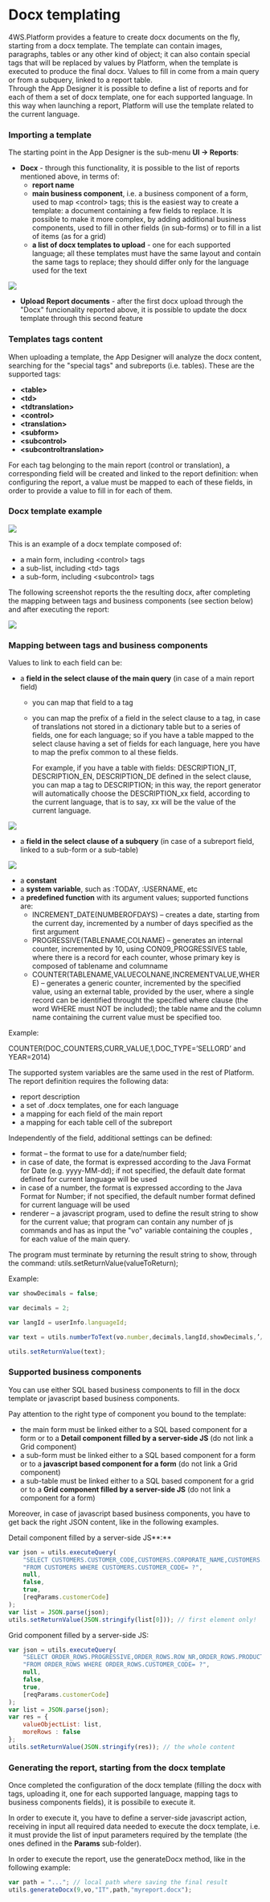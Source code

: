 # Docx templating

4WS.Platform provides a feature to create docx documents on the fly, starting from a docx template. The template can contain images, paragraphs, tables or any other kind of object; it can also contain special tags that will be replaced by values by Platform, when the template is executed to produce the final docx. Values to fill in come from a main query or from a subquery, linked to a report table.  
Through the App Designer it is possible to define a list of reports and for each of them a set of docx template, one for each supported language. In this way when launching a report, Platform will use the template related to the current language. 

### Importing a template

The starting point in the App Designer is the sub-menu **UI -&gt; Reports**:

* **Docx** - through this functionality, it is possible to the list of reports mentioned above, in terms of: 
  * **report name**
  * **main business component**, i.e. a business component of a form, used to map &lt;control&gt; tags; this is the easiest way to create a template: a document containing a few fields to replace. It is possible to make it more complex, by adding additional business components, used to fill in other fields \(in sub-forms\) or to fill in a list of items \(as for a grid\)
  * **a list of docx templates to upload** - one for each supported language; all these templates must have the same layout and contain the same tags to replace; they should differ only for the language used for the text

![](../../.gitbook/assets/schermata-2020-08-04-alle-09.30.06.png)

* **Upload Report documents** - after the first docx upload through the "Docx" funcionality reported above, it is possible to update the docx template through this second feature

### Templates tags content

When uploading a template, the App Designer will analyze the docx content, searching for the "special tags" and subreports \(i.e. tables\). These are the supported tags:

* **&lt;table&gt;**
* **&lt;td&gt;**
* **&lt;tdtranslation&gt;**
* **&lt;control&gt;**
* **&lt;translation&gt;**
* **&lt;subform&gt;**
* **&lt;subcontrol&gt;**
* **&lt;subcontroltranslation&gt;** 

For each tag belonging to the main report \(control or translation\), a corresponding field will be created and linked to the report definition: when configuring the report, a value must be mapped to each of these fields, in order to provide a value to fill in for each of them.



### Docx template example

![](../../.gitbook/assets/schermata-2020-08-04-alle-10.10.56.png)

This is an example of a docx template composed of:

* a main form, including &lt;control&gt; tags
* a sub-list, including &lt;td&gt; tags
* a sub-form, including &lt;subcontrol&gt; tags

The following screenshot reports the the resulting docx, after completing the mapping between tags and business components \(see section below\) and after executing the report:

![](../../.gitbook/assets/schermata-2020-08-04-alle-10.10.47.png)



### Mapping between tags and business components

Values to link to each field can be:

* a **field in the select clause of the main query** \(in case of a main report field\)
  * you can map that field to a tag
  * you can map the prefix of a field in the select clause to a tag, in case of translations not stored in a dictionary table but to a series of fields, one for each language; so if you have a table mapped to the select clause having a set of fields for each language, here you have to map the prefix common to al these fields.

    For example, if you have a table with fields: DESCRIPTION\_IT, DESCRIPTION\_EN, DESCRIPTION\_DE defined in the select clause, you can map a tag to DESCRIPTION; in this way, the report generator will automatically choose the DESCRIPTION\_xx field, according to the current language, that is to say, xx will be the value of the current language.

![](../../.gitbook/assets/schermata-2020-08-04-alle-10.08.24.png)

* a **field in the select clause of a subquery** \(in case of a subreport field, linked to a sub-form or a sub-table\)

![](../../.gitbook/assets/schermata-2020-08-04-alle-10.09.26.png)

* a **constant**
* a **system variable**, such as :TODAY, :USERNAME, etc
* a **predefined function** with its argument values; supported functions are:
  * INCREMENT\_DATE\(NUMBEROFDAYS\) – creates a date, starting from the current day, incremented by a number of days specified as the first argument
  * PROGRESSIVE\(TABLENAME,COLNAME\) – generates an internal counter, incremented by 10, using CON09\_PROGRESSIVES table, where there is a record for each counter, whose primary key is composed of tablename and columname
  * COUNTER\(TABLENAME,VALUECOLNANE,INCREMENTVALUE,WHERE\) – generates a generic counter, incremented by the specified value, using an external table, provided by the user, where a single record can be identified throught the specified where clause \(the word WHERE must NOT be included\); the table name and the column name containing the current value must be specified too.

Example:

COUNTER\(DOC\_COUNTERS,CURR\_VALUE,1,DOC\_TYPE=’SELLORD’ and  
YEAR=2014\)

The supported system variables are the same used in the rest of Platform.  
The report definition requires the following data:

* report description
* a set of .docx templates, one for each language
* a mapping for each field of the main report
* a mapping for each table cell of the subreport

Independently of the field, additional settings can be defined:

* format – the format to use for a date/number field;
* in case of date, the format is expressed according to the Java Format for Date \(e.g. yyyy-MM-dd\); if not specified, the default date format defined for current language will be used
* in case of a number, the format is expressed according to the Java Format for Number; if not specified, the default number format defined for current language will be used
* renderer – a javascript program, used to define the result string to show for the current value; that program can contain any number of js commands and has as input the "vo" variable containing the couples , for each value of the main query.

The program must terminate by returning the result string to show, through the command: utils.setReturnValue\(valueToReturn\);

Example:

```javascript
var showDecimals = false;

var decimals = 2;

var langId = userInfo.languageId;

var text = utils.numberToText(vo.number,decimals,langId,showDecimals,’/’);

utils.setReturnValue(text);
```



### Supported business components

You can use either SQL based business components to fill in the docx template or javascript based business components.

Pay attention to the right type of component you bound to the template:

* the main form must be linked either to a SQL based component for a form or to a **Detail component filled by a server-side JS** \(do not link a Grid component\)
* a sub-form must be linked either to a SQL based component for a form or to a **javascript based component for a form** \(do not link a Grid component\)
* a sub-table must be linked either to a SQL based component for a grid or to a **Grid component filled by a server-side JS** \(do not link a  component for a form\)

Moreover, in case of javascript based business components, you have to get back the right JSON content, like in the following examples.

Detail component filled by a server-side JS**:**

```javascript
var json = utils.executeQuery(
    "SELECT CUSTOMERS.CUSTOMER_CODE,CUSTOMERS.CORPORATE_NAME,CUSTOMERS.ADDRESS,CUSTOMERS.CITY,CUSTOMERS.PROV,CUSTOMERS.COUNTRY,CUSTOMERS.PHONE,CUSTOMERS.FAX,CUSTOMERS.EMAIL,CUSTOMERS.WEB_SITE,CUSTOMERS.ENABLED,CUSTOMERS.EXTRACTED,CUSTOMERS.ROW_ROW_VERSION,CUSTOMERS.NAME,CUSTOMERS.SURNAME,CUSTOMERS.FULL_ADDRESS,CUSTOMERS.LONGITUDE,CUSTOMERS.LATITUDE,CUSTOMERS.MYDATE "+
    "FROM CUSTOMERS WHERE CUSTOMERS.CUSTOMER_CODE= ?",
    null,
    false,
    true,
    [reqParams.customerCode]
);
var list = JSON.parse(json);
utils.setReturnValue(JSON.stringify(list[0])); // first element only!
```

Grid component filled by a server-side JS:

```javascript
var json = utils.executeQuery(
    "SELECT ORDER_ROWS.PROGRESSIVE,ORDER_ROWS.ROW_NR,ORDER_ROWS.PRODUCT_CODE,ORDER_ROWS.UNIT_PRICE,ORDER_ROWS.QUANTITY,ORDER_ROWS.ROW_TOTAL,ORDER_ROWS.ENABLED,ORDER_ROWS.CREATE_DATE,ORDER_ROWS.CUSTOMER_CODE,ORDER_ROWS.DESCRIPTION "+
    "FROM ORDER_ROWS WHERE ORDER_ROWS.CUSTOMER_CODE= ?",
    null,
    false,
    true,
    [reqParams.customerCode]
);
var list = JSON.parse(json);
var res = {
    valueObjectList: list,
    moreRows : false
};
utils.setReturnValue(JSON.stringify(res)); // the whole content
```



### Generating the report, starting from the docx template

Once completed the configuration of the docx template \(filling the docx with tags, uploading it, one for each supported language, mapping tags to business components fields\), it is possibile to execute it.

In order to execute it, you have to define a server-side javascript action, receiving in input all required data needed to execute the docx template, i.e. it must provide the list of input parameters required by the template \(the ones defined in the **Params** sub-folder\).

In order to execute the report, use the generateDocx method, like in the following example:

```javascript
var path = "..."; // local path where saving the final result
utils.generateDocx(9,vo,"IT",path,"myreport.docx");

```

### 

